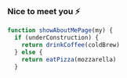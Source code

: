 ### Nice to meet you ⚡

```javascript
function showAboutMePage(my) {
  if (underConstruction) {
    return drinkCoffee(coldBrew)
  } else {
    return eatPizza(mozzarella)
  }
```




<!--
**fernandacaramico/fernandacaramico** is a ✨ _special_ ✨ repository because its `README.md` (this file) appears on your GitHub profile.

Here are some ideas to get you started:

- 🔭 I’m currently working on ...
- 🌱 I’m currently learning ...
- 👯 I’m looking to collaborate on ...
- 🤔 I’m looking for help with ...
- 💬 Ask me about ...
- 📫 How to reach me: ...
- 😄 Pronouns: ...
- ⚡ Fun fact: ...
-->
